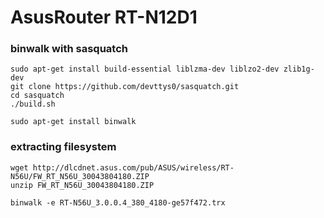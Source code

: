 # AsusRouter RT-N12D1

### binwalk with sasquatch
```
sudo apt-get install build-essential liblzma-dev liblzo2-dev zlib1g-dev
git clone https://github.com/devttys0/sasquatch.git
cd sasquatch
./build.sh

sudo apt-get install binwalk
```

### extracting filesystem
```
wget http://dlcdnet.asus.com/pub/ASUS/wireless/RT-N56U/FW_RT_N56U_30043804180.ZIP
unzip FW_RT_N56U_30043804180.ZIP

binwalk -e RT-N56U_3.0.0.4_380_4180-ge57f472.trx
```

